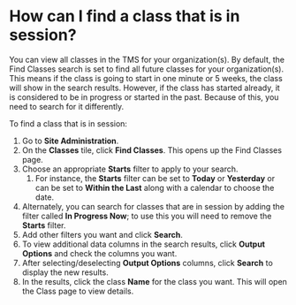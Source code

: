 # How can I find a class that is in session?

You can view all classes in the TMS for your organization(s). By default, the Find Classes search is set to find all future classes for your organization(s). This means if the class is going to start in one minute or 5 weeks, the class will show in the search results. However, if the class has started already, it is considered to be in progress or started in the past. Because of this, you need to search for it differently.

To find a class that is in session: 
1. Go to **Site Administration**. 
1. On the **Classes** tile, click **Find Classes**. This opens up the Find Classes page. 
1. Choose an appropriate **Starts** filter to apply to your search. 
   1. For instance, the **Starts** filter can be set to **Today** or **Yesterday** or can be set to **Within the Last** along with a calendar to choose the date. 
1. Alternately, you can search for classes that are in session by adding the filter called **In Progress Now**; to use this you will need to remove the **Starts** filter. 
1. Add other filters you want and click **Search**. 
1. To view additional data columns in the search results, click **Output Options** and check the columns you want.
1. After selecting/deselecting **Output Options** columns, click **Search** to display the new results. 
1. In the results, click the class **Name** for the class you want. This will open the Class page to view details.